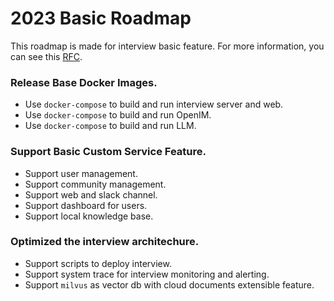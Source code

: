 # 2023 Basic Roadmap

This roadmap is made for interview basic feature. For more information, you can see this [RFC](https://github.com/aicworld/interview/issues/4).

### Release Base Docker Images.

- Use `docker-compose` to build and run interview server and web.
- Use `docker-compose` to build and run OpenIM.
- Use `docker-compose` to build and run LLM.

### Support Basic Custom Service Feature.

- Support user management.
- Support community management.
- Support web and slack channel.
- Support dashboard for users.
- Support local knowledge base.

### Optimized the interview architechure.

- Support scripts to deploy interview.
- Support system trace for interview monitoring and alerting.
- Support `milvus` as vector db with cloud documents extensible feature.
